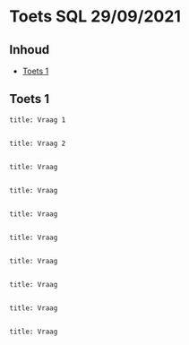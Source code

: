 # Toets SQL 29/09/2021

## Inhoud

- [Toets 1](#Toets%201)

## Toets 1

```ad-quote
title: Vraag 1

```

```sql

```

```ad-quote
title: Vraag 2

```

```sql

```

```ad-quote
title: Vraag 

```

```sql

```

```ad-quote
title: Vraag 

```

```sql

```

```ad-quote
title: Vraag 

```

```sql

```

```ad-quote
title: Vraag 

```

```sql

```

```ad-quote
title: Vraag 

```

```sql

```

```ad-quote
title: Vraag 

```

```sql

```

```ad-quote
title: Vraag 

```

```sql

```

```ad-quote
title: Vraag 

```

```sql

```